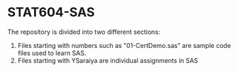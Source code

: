 # STAT604-SAS

The repository is divided into two different sections:
1. Files starting with numbers such as "01-CertDemo.sas" are sample code files used to learn SAS.
2. Files starting with YSaraiya are individual assignments in SAS
